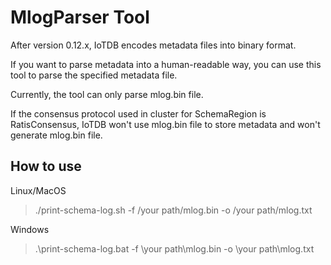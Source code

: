 <!--

    Licensed to the Apache Software Foundation (ASF) under one
    or more contributor license agreements.  See the NOTICE file
    distributed with this work for additional information
    regarding copyright ownership.  The ASF licenses this file
    to you under the Apache License, Version 2.0 (the
    "License"); you may not use this file except in compliance
    with the License.  You may obtain a copy of the License at
    
        http://www.apache.org/licenses/LICENSE-2.0
    
    Unless required by applicable law or agreed to in writing,
    software distributed under the License is distributed on an
    "AS IS" BASIS, WITHOUT WARRANTIES OR CONDITIONS OF ANY
    KIND, either express or implied.  See the License for the
    specific language governing permissions and limitations
    under the License.

-->

# MlogParser Tool

After version 0.12.x, IoTDB encodes metadata files into binary format.

If you want to parse metadata into a human-readable way, you can use this tool to parse the specified metadata file.

Currently, the tool can only parse mlog.bin file. 

If the consensus protocol used in cluster for SchemaRegion is RatisConsensus, IoTDB won't use mlog.bin file to store metadata and won't generate mlog.bin file.

## How to use

Linux/MacOS
> ./print-schema-log.sh -f /your path/mlog.bin -o /your path/mlog.txt

Windows

> .\print-schema-log.bat -f \your path\mlog.bin -o \your path\mlog.txt

